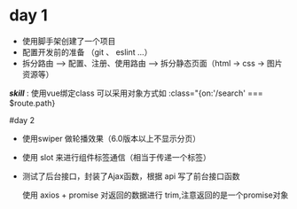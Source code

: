 # day 1
+ 使用脚手架创建了一个项目
+ 配置开发前的准备 （git 、 eslint ...）
+ 拆分路由 --> 配置、注册、使用路由 --> 拆分静态页面（html -> css -> 图片资源等）

***skill*** : 使用vue绑定class 可以采用对象方式如 :class="{on:'/search' === $route.path}

#day 2
+ 使用swiper 做轮播效果（6.0版本以上不显示分页）
+ 使用 slot 来进行组件标签通信（相当于传递一个标签）
+ 测试了后台接口，封装了Ajax函数，根据 api 写了前台接口函数

    使用 axios + promise 对返回的数据进行 trim,注意返回的是一个promise对象



